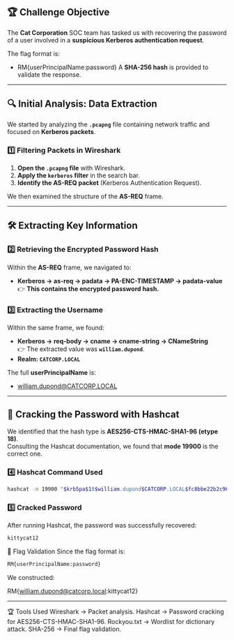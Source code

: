 ## 🏆 Challenge Objective  
The **Cat Corporation** SOC team has tasked us with recovering the password of a user involved in a **suspicious Kerberos authentication request**.  

The flag format is:  

- RM{userPrincipalName:password}
A **SHA-256 hash** is provided to validate the response.

---

## 🔍 Initial Analysis: Data Extraction  

We started by analyzing the **`.pcapng`** file containing network traffic and focused on **Kerberos packets**.

### 1️⃣ Filtering Packets in Wireshark  
1. **Open the `.pcapng` file** with Wireshark.  
2. **Apply the `kerberos` filter** in the search bar.  
3. **Identify the AS-REQ packet** (Kerberos Authentication Request).  

We then examined the structure of the **AS-REQ** frame.

---

## 🛠 Extracting Key Information  
### 2️⃣ Retrieving the Encrypted Password Hash  
Within the **AS-REQ** frame, we navigated to:
- **Kerberos → as-req → padata → PA-ENC-TIMESTAMP → padata-value**  
  👉 **This contains the encrypted password hash.**  

### 3️⃣ Extracting the Username  
Within the same frame, we found:
- **Kerberos → req-body → cname → cname-string → CNameString**  
  👉 The extracted value was **`william.dupond`**.  
- **Realm: `CATCORP.LOCAL`**  

The full **userPrincipalName** is:

- william.dupond@CATCORP.LOCAL

---

## 🔑 Cracking the Password with Hashcat  
We identified that the hash type is **AES256-CTS-HMAC-SHA1-96 (etype 18)**.  
Consulting the Hashcat documentation, we found that **mode 19900** is the correct one.

### 4️⃣ Hashcat Command Used  
```bash
hashcat -m 19900 "$krb5pa$18$william.dupond$CATCORP.LOCAL$fc8bbe22b2c967b222ed73dd7616ea71b2ae0c1b0c3688bfff7fecffdebd4054471350cb6e36d3b55ba3420be6c0210b2d978d3f51d1eb4f" /usr/share/wordlists/rockyou.txt

```

### 5️⃣ Cracked Password
After running Hashcat, the password was successfully recovered:
```bash
kittycat12
```
🏁 Flag Validation
Since the flag format is:
```bash
RM{userPrincipalName:password}
```
We constructed:

RM{william.dupond@catcorp.local:kittycat12}

---

🏆 Tools Used
Wireshark → Packet analysis.
Hashcat → Password cracking for AES256-CTS-HMAC-SHA1-96.
Rockyou.txt → Wordlist for dictionary attack.
SHA-256 → Final flag validation.

